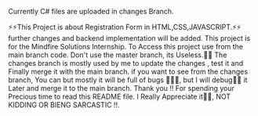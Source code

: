 Currently C# files are uploaded in changes Branch.




⚡⚡This Project is about Registration Form in HTML,CSS,JAVASCRIPT.⚡⚡
further changes and backend implementation will be added. 
This project is for the Mindfire Solutions Internship.
To Access this project use from the main branch code.
Don't use the master branch, its Useless.🤣🤣
The changes branch is mostly used by me to update the changes , test it and Finally merge it with the main branch.
if you want to see from the changes branch, You can but mostly it will be full of bugs 🐛🐛🐛, but I will debug👊👊 it Later and merge it to the main branch.
Thank you !! For spending your Precious time to read this README file. I Really Appreciate it🙂🙂, NOT KIDDING OR BIENG SARCASTIC !!.
